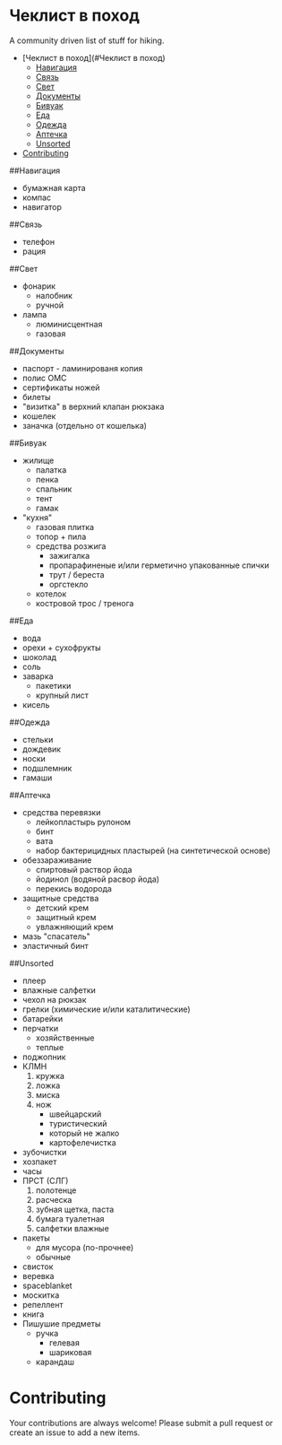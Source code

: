 Чеклист в поход
===============

A community driven list of stuff for hiking.

- [Чеклист в поход](#Чеклист в поход)
    - [Навигация](#Навигация)
    - [Связь](#Связь)
    - [Свет](#Свет)
    - [Документы](#Документы)
    - [Бивуак](#Бивуак)
    - [Еда](#Еда)
    - [Одежда](#Одежда)
    - [Аптечка](#Аптечка)
    - [Unsorted](#Unsorted)
- [Contributing](#Contributing)

##Навигация

* бумажная карта
* компас
* навигатор

##Связь

* телефон
* рация

##Свет

* фонарик
    * налобник
    * ручной
* лампа
    * люминисцентная
    * газовая

##Документы 

* паспорт - ламинированя копия
* полис ОМС
* сертификаты ножей
* билеты
* "визитка" в верхний клапан рюкзака
* кошелек
* заначка (отдельно от кошелька)

##Бивуак

* жилище
    * палатка
    * пенка 
    * спальник
    * тент
    * гамак
* "кухня"
    * газовая плитка
    * топор + пила
    * средства розжига
        * зажигалка
        * пропарафиненые и/или герметично упакованные спички
        * трут / береста
        * оргстекло
    * котелок
    * костровой трос / тренога

##Еда

* вода
* орехи + сухофрукты
* шоколад
* соль
* заварка
    * пакетики
    * крупный лист
* кисель

##Одежда

* стельки
* дождевик
* носки
* подшлемник
* гамаши

##Аптечка

* средства перевязки
    * лейкопластырь рулоном
    * бинт
    * вата
    * набор бактерицидных пластырей (на синтетической основе)
* обеззараживание
    * спиртовый раствор йода
    * йодинол (водяной расвор йода)
    * перекись водорода
* защитные средства
    * детский крем
    * защитный крем
    * увлажняющий крем
* мазь "спасатель"
* эластичный бинт

##Unsorted

* плеер
* влажные салфетки
* чехол на рюкзак
* грелки (химические и/или каталитические)
* батарейки
* перчатки
    * хозяйственные
    * теплые
* поджопник
* КЛМН
    1. кружка
    1. ложка
    1. миска
    1. нож
        * швейцарский
        * туристический
        * который не жалко
        * картофелечистка
* зубочистки
* хозпакет
* часы
* ПРСТ (СЛГ)
    1. полотенце
    1. расческа
    1. зубная щетка, паста
    1. бумага туалетная
    1. салфетки влажные
* пакеты
    * для мусора (по-прочнее)
    * обычные
* свисток
* веревка
* spaceblanket
* москитка 
* репеллент
* книга
* Пишушие предметы
    * ручка
       * гелевая
       * шариковая
    * карандаш

# Contributing

Your contributions are always welcome! Please submit a pull request or create an issue to add a new items.
